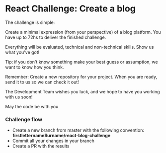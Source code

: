React Challenge: Create a blog
=========
The challenge is simple:

Create a minimal expression (from your perspective) of a blog platform.
You have up to 72hs to deliver the finished challenge.

Everything will be evaluated, technical and non-technical skills. Show us what you've got!

Tip: if you don't know something make your best guess or assumption, we want to know how you think.

Remember: Create a new repository for your project. When you are ready, send it to us so we can check it out!

The Development Team wishes you luck, and we hope to have you working with us soon!

May the code be with you.

### Challenge flow
- Create a new branch from master with the following convention: **firstletternameSurname/react-blog-challenge**
- Commit all your changes in your branch
- Create a PR with the results
